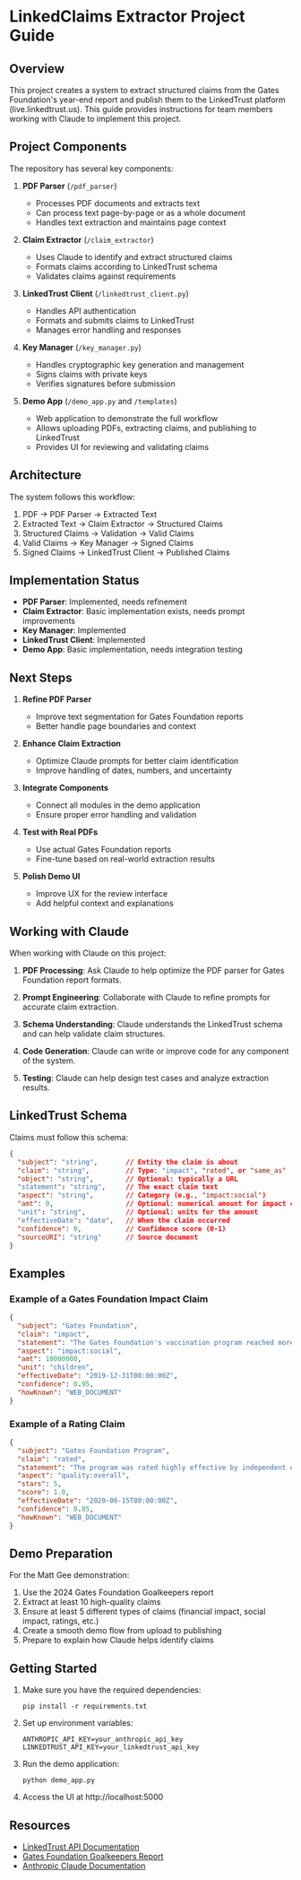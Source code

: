 # LinkedClaims Extractor Project Guide

## Overview

This project creates a system to extract structured claims from the Gates Foundation's year-end report and publish them to the LinkedTrust platform (live.linkedtrust.us). This guide provides instructions for team members working with Claude to implement this project.

## Project Components

The repository has several key components:

1. **PDF Parser** (`/pdf_parser`)
   - Processes PDF documents and extracts text
   - Can process text page-by-page or as a whole document
   - Handles text extraction and maintains page context

2. **Claim Extractor** (`/claim_extractor`)
   - Uses Claude to identify and extract structured claims
   - Formats claims according to LinkedTrust schema
   - Validates claims against requirements

3. **LinkedTrust Client** (`/linkedtrust_client.py`)
   - Handles API authentication
   - Formats and submits claims to LinkedTrust
   - Manages error handling and responses

4. **Key Manager** (`/key_manager.py`)
   - Handles cryptographic key generation and management
   - Signs claims with private keys
   - Verifies signatures before submission

5. **Demo App** (`/demo_app.py` and `/templates`)
   - Web application to demonstrate the full workflow
   - Allows uploading PDFs, extracting claims, and publishing to LinkedTrust
   - Provides UI for reviewing and validating claims

## Architecture

The system follows this workflow:

1. PDF → PDF Parser → Extracted Text
2. Extracted Text → Claim Extractor → Structured Claims
3. Structured Claims → Validation → Valid Claims
4. Valid Claims → Key Manager → Signed Claims
5. Signed Claims → LinkedTrust Client → Published Claims

## Implementation Status

- **PDF Parser**: Implemented, needs refinement
- **Claim Extractor**: Basic implementation exists, needs prompt improvements
- **Key Manager**: Implemented
- **LinkedTrust Client**: Implemented
- **Demo App**: Basic implementation, needs integration testing

## Next Steps

1. **Refine PDF Parser**
   - Improve text segmentation for Gates Foundation reports
   - Better handle page boundaries and context

2. **Enhance Claim Extraction**
   - Optimize Claude prompts for better claim identification
   - Improve handling of dates, numbers, and uncertainty

3. **Integrate Components**
   - Connect all modules in the demo application
   - Ensure proper error handling and validation

4. **Test with Real PDFs**
   - Use actual Gates Foundation reports
   - Fine-tune based on real-world extraction results

5. **Polish Demo UI**
   - Improve UX for the review interface
   - Add helpful context and explanations

## Working with Claude

When working with Claude on this project:

1. **PDF Processing**: Ask Claude to help optimize the PDF parser for Gates Foundation report formats.

2. **Prompt Engineering**: Collaborate with Claude to refine prompts for accurate claim extraction.

3. **Schema Understanding**: Claude understands the LinkedTrust schema and can help validate claim structures.

4. **Code Generation**: Claude can write or improve code for any component of the system.

5. **Testing**: Claude can help design test cases and analyze extraction results.

## LinkedTrust Schema

Claims must follow this schema:

```json
{
  "subject": "string",       // Entity the claim is about
  "claim": "string",         // Type: "impact", "rated", or "same_as"
  "object": "string",        // Optional: typically a URL
  "statement": "string",     // The exact claim text
  "aspect": "string",        // Category (e.g., "impact:social")
  "amt": 0,                  // Optional: numerical amount for impact claims
  "unit": "string",          // Optional: units for the amount
  "effectiveDate": "date",   // When the claim occurred
  "confidence": 0,           // Confidence score (0-1)
  "sourceURI": "string"      // Source document
}
```

## Examples

### Example of a Gates Foundation Impact Claim

```json
{
  "subject": "Gates Foundation",
  "claim": "impact",
  "statement": "The Gates Foundation's vaccination program reached more than 10 million children across developing countries in 2019.",
  "aspect": "impact:social",
  "amt": 10000000,
  "unit": "children",
  "effectiveDate": "2019-12-31T00:00:00Z",
  "confidence": 0.95,
  "howKnown": "WEB_DOCUMENT"
}
```

### Example of a Rating Claim

```json
{
  "subject": "Gates Foundation Program",
  "claim": "rated",
  "statement": "The program was rated highly effective by independent evaluators.",
  "aspect": "quality:overall",
  "stars": 5,
  "score": 1.0,
  "effectiveDate": "2020-06-15T00:00:00Z",
  "confidence": 0.85,
  "howKnown": "WEB_DOCUMENT"
}
```

## Demo Preparation

For the Matt Gee demonstration:

1. Use the 2024 Gates Foundation Goalkeepers report
2. Extract at least 10 high-quality claims
3. Ensure at least 5 different types of claims (financial impact, social impact, ratings, etc.)
4. Create a smooth demo flow from upload to publishing
5. Prepare to explain how Claude helps identify claims

## Getting Started

1. Make sure you have the required dependencies:
   ```
   pip install -r requirements.txt
   ```

2. Set up environment variables:
   ```
   ANTHROPIC_API_KEY=your_anthropic_api_key
   LINKEDTRUST_API_KEY=your_linkedtrust_api_key
   ```

3. Run the demo application:
   ```
   python demo_app.py
   ```

4. Access the UI at http://localhost:5000

## Resources

- [LinkedTrust API Documentation](https://live.linkedtrust.us/api/docs/)
- [Gates Foundation Goalkeepers Report](https://www.gatesfoundation.org/goalkeepers/report/)
- [Anthropic Claude Documentation](https://docs.anthropic.com/)
